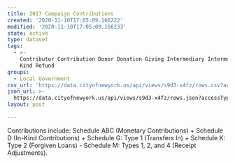 ```yaml
---
title: 2017 Campaign Contributions
created: '2020-11-10T17:05:09.166222'
modified: '2020-11-10T17:05:09.166233'
state: active
type: dataset
tags:
  - >-
    Contributor Contribution Donor Donation Giving Intermediary Intermediate In
    Kind Refund
groups:
  - Local Government
csv_url: 'https://data.cityofnewyork.us/api/views/s9d3-x4fz/rows.csv?accessType=DOWNLOAD'
json_url: >-
  https://data.cityofnewyork.us/api/views/s9d3-x4fz/rows.json?accessType=DOWNLOAD
layout: post

---
```

Contributions include:  Schedule ABC (Monetary Contributions) + Schedule D (In-Kind Contributions) + Schedule G: Type 1 (Transfers In) + Schedule K:  Type 2 (Forgiven Loans) - Schedule M:  Types 1, 2, and 4 (Receipt Adjustments).
